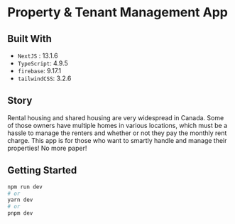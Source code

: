# Property & Tenant Management App

## Built With

- `NextJS` : 13.1.6
- `TypeScript`: 4.9.5
- `firebase`: 9.17.1
- `tailwindCSS`: 3.2.6

## Story
Rental housing and shared housing are very widespread in Canada. Some of those owners have multiple homes in various locations, which must be a hassle to manage the renters and whether or not they pay the monthly rent charge. This app is for those who want to smartly handle and manage their properties! No more paper!

## Getting Started

```bash
npm run dev
# or
yarn dev
# or
pnpm dev
```

<!-- ## Demo

## Feature

## Challenge -->
